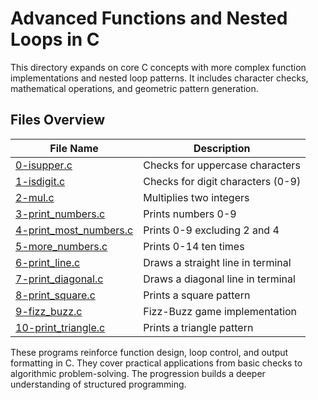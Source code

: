 # Advanced Functions and Nested Loops in C  

This directory expands on core C concepts with more complex function implementations and nested loop patterns. It includes character checks, mathematical operations, and geometric pattern generation.  

## Files Overview  

| File Name | Description |  
|-----------|-------------|  
| [0-isupper.c](0-isupper.c) | Checks for uppercase characters |  
| [1-isdigit.c](1-isdigit.c) | Checks for digit characters (0-9) |  
| [2-mul.c](2-mul.c) | Multiplies two integers |  
| [3-print_numbers.c](3-print_numbers.c) | Prints numbers 0-9 |  
| [4-print_most_numbers.c](4-print_most_numbers.c) | Prints 0-9 excluding 2 and 4 |  
| [5-more_numbers.c](5-more_numbers.c) | Prints 0-14 ten times |  
| [6-print_line.c](6-print_line.c) | Draws a straight line in terminal |  
| [7-print_diagonal.c](7-print_diagonal.c) | Draws a diagonal line in terminal |  
| [8-print_square.c](8-print_square.c) | Prints a square pattern |  
| [9-fizz_buzz.c](9-fizz_buzz.c) | Fizz-Buzz game implementation |  
| [10-print_triangle.c](10-print_triangle.c) | Prints a triangle pattern |  

These programs reinforce function design, loop control, and output formatting in C. They cover practical applications from basic checks to algorithmic problem-solving. The progression builds a deeper understanding of structured programming.  

